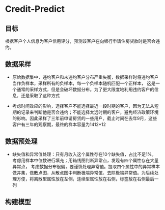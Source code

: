 # Credit-Predict
## 目标 
根据客户个人信息为客户信用评分，预测该客户在向银行申请住房贷款时是否会违约。
## 数据采样
* 原始数据集中，违约客户和未违约客户分布严重失衡，数据采样时将违约客户当作负样本，采样所有的负样本，每一个负样本随机匹配一个正样本，
这是一个通常的采样方式，但是会破坏数据分布。为了更大限度地利用违约客户的信息，还是采取了这种方式

* 考虑时间效应的影响，选择客户不能选择最近一段时期的客户，因为无法从短期的记录来判断他是否会违约；不能选择太远时期的客户，避免经济政策环境
的影响。因此采样了三年前申请房贷的一些用户，截止时间在去年9月，这些客户有三年的观察期，最终的样本容量为1412*12
## 数据预处理
* 缺失值和异常值处理：只有月收入这个属性存在10个缺失值，占比不足1%，考虑用样本中位数进行填充；用箱线图判断异常点，发现有四个属性存在大量异常点，
考虑数据分布很偏，要谨慎处理异常值。提取四个属性中的异常样本做并集，做散点图，从散点图中判断极端异常值，去除极端异常值。为后续处理方便，将离散型属性放在左侧，连续型属性放在右侧，标签放在右侧最后一列
## 构建模型

